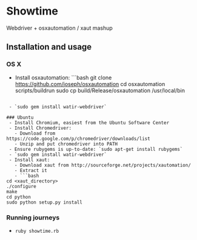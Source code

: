 # Showtime

Webdriver + osxautomation / xaut mashup

## Installation and usage

### OS X

 - Install osxautomation: ```bash
git clone https://github.com/joseph/osxautomation
cd osxautomation
scripts/buildrun
sudo cp build/Release/osxautomation /usr/local/bin
```

 - `sudo gem install watir-webdriver`
 
### Ubuntu
 - Install Chromium, easiest from the Ubuntu Software Center
 - Install Chromedriver:
   - Download from https://code.google.com/p/chromedriver/downloads/list
   - Unzip and put chromedriver into PATH
 - Ensure rubygems is up-to-date: `sudo apt-get install rubygems`
 - `sudo gem install watir-webdriver`
 - Install xaut:
   - Download xaut from http://sourceforge.net/projects/xautomation/
   - Extract it
   - ```bash
cd <xaut_directory>
./configure
make
cd python
sudo python setup.py install
```

### Running journeys
- `ruby showtime.rb`
